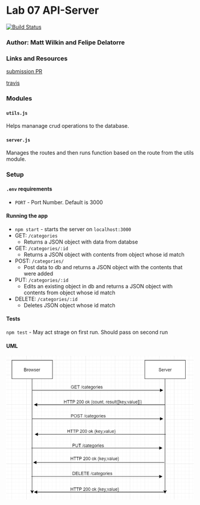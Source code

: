 # Lab 07 API-Server

[![Build Status](https://www.travis-ci.com/mwilkin-401-advanced-javascript/lab-04.svg?branch=master)](https://www.travis-ci.com/mwilkin-401-advanced-javascript/lab-04)

### Author: Matt Wilkin and Felipe Delatorre

### Links and Resources
[submission PR](https://github.com/mwilkin-401-advanced-javascript/lab-07-api-server/pull/1)

[travis](https://www.travis-ci.com/mwilkin-401-advanced-javascript/lab-04)


### Modules
#### `utils.js`
Helps mananage crud operations to the database.

#### `server.js`
Manages the routes and then runs function based on the route from the utils module.


### Setup
#### `.env` requirements
* `PORT` - Port Number. Default is 3000

#### Running the app
* `npm start` - starts the server on `localhost:3000`
* GET: `/categories`
  * Returns a JSON object with data from databse
* GET: `/categories/:id`
  * Returns a JSON object with contents from object whose id match
* POST: `/categories/`
  * Post data to db and returns a JSON object with the contents that were added
* PUT: `/categories/:id`
  * Edits an existing object in db and returns a JSON object with contents from object whose id match
* DELETE: `/categories/:id`
  * Deletes JSON object whose id match
  
#### Tests
`npm test` - May act strage on first run. Should pass on second run

#### UML
![](./assets/uml.png)
